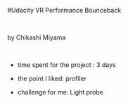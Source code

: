 \#Udacity VR Performance Bounceback

 

by Chikashi Miyama

 

-   time spent for the project : 3 days

-   the point I liked: profiler

-   challenge for me: Light probe
